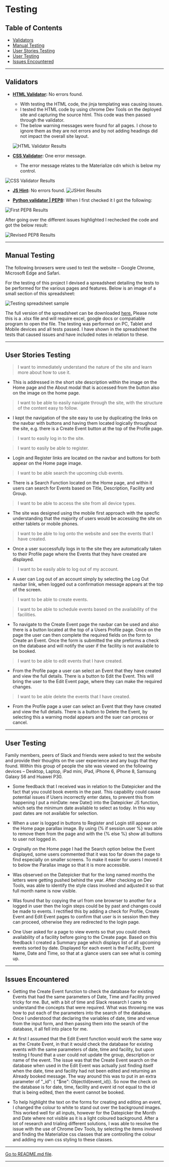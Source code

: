 # Testing



## Table of Contents

* [Validators](Validators)
* [Manual Testing](#Manual-Testing)
* [User Stories Testing](#User-Stories-Testing)
* [User Testing](#User-Testing)
* [Issues Encountered](#Issues-Encountered)


---

## Validators
 - **[HTML Validator](https://validator.w3.org/):** No errors found.
    - With testing the HTML code, the jinja templating was causing issues.
    - I tested the HTML code by using chrome Dev Tools on the deployed site and capturing the source html. This code was then passed through the validator.
    - The below warning messages were found for all pages. I chose to ignore them as they are not errors and by not adding headings did not impact the overall site layout.

    ![HTML Validator Results](static/images/testing/HTML-Validator.PNG "HTML Validator Results")

- **[CSS Validator](https://jigsaw.w3.org/css-validator/):** One error message.
    - The error message relates to the Materialize cdn which is below my control.

![CSS Validator Results](static/images/testing/CSS-Validator.PNG "CSS Validator Results")


- **[JS Hint](https://jshint.com/):** No errors found.
![JSHint Results](static/images/testing/jshint-results.PNG "JSHint Results")

- **[Python validator | PEP8](http://pep8online.com/):** When I first checked it I got the following:

![First PEP8 Results](static/images/testing/First-PEP8-Check.PNG "First PEP8 Results")

After going over the different issues highlighted I rechecked the code and got the below result:

![Revised PEP8 Results](static/images/testing/Revised-PEP8-Check.PNG "Revised PEP8 Results")



--- 

## Manual Testing


The following browsers were used to test the website – Google Chrome, Microsoft Edge and Safari.

For the testing of this project I devised a spreadsheet detailing the tests to be performed for the various pages and features.
Below is an image of a small section of this spreadsheet:

![Testing spreadsheet sample](static/images/testing/Sample-Manual-Testing.PNG "Sample of Testing Spreadsheet")

The full version of the spreadsheet can be downloaded [here.](https://github.com/smeghen/clubplanner/blob/master/static/images/testing/MS3_Testing.xlsx)
Please note this is a .xlsx file and will require excel, google docs or compatiable program to open the file.
The testing was performed on PC, Tablet and Mobile devices and all tests passed. I have shown in the spreadsheet the tests
that caused issues and have included notes in relation to these.

---

## User Stories Testing

> I want to immediately understand the nature of the site and learn more about how to use it.
* This is addressed in the short site description within the image on the Home page and the About modal that is accessed from the button also on the image on the home page.

> I want to be able to easily navigate through the site, with the structure of the content easy to follow.
* I kept the navigation of the site easy to use by duplicating the links on the navbar with buttons and having them located logically throughout the site, e.g. there is a Create Event button at the top of the Profile page.

> I want to easily log in to the site.

> I want to easily be able to register.
* Login and Register links are located on the navbar and buttons for both appear on the Home page image.

> I want to be able search the upcoming club events.
* There is a Search Function located on the Home page, and within it users can search for Events based on Title, Description, Facility and Group.

> I want to be able to access the site from all device types.
* The site was designed using the mobile first approach with the specfic understanding that the majority of users would be accessing the site on either tablets or mobile phones. 

> I want to be able to log onto the website and see the events that I have created.
* Once a user successfully logs in to the site they are automatically taken to their Profile page where the Events that they have created are displayed.

> I want to be easily able to log out of my account.
* A user can Log out of an account simply by selecting the Log Out navbar link, when logged out a confirmation message appears at the top of the screen.

> I want to be able to create events.

> I want to be able to schedule events based on the availability of the facilities.
* To navigate to the Create Event page the navbar can be used and also there is a button located at the top of a Users Profile page. Once on the page the user can then complete the required fields on 
the form to Create an Event. Once the form is submitted the site preforms a check on the database and will notify the user if the facility is not available to be booked.

> I want to be able to edit events that I have created.
* From the Profile page a user can select an Event that they have created and view the full details. There is a button to Edit the Event. This will bring the user to the Edit Event page, where they can 
make the required changes. 

> I want to be able delete the events that I have created.
* From the Profile page a user can select an Event that they have created and view the full details. There is a button to Delete the Event, by selecting this a warning modal appears and the suer can process or cancel.

---

## User Testing

Family members, peers of Slack and friends were asked to test the website and provide their thoughts on the user 
experience and any bugs that they found. Within this group of people the site was viewed on the following devices
 – Desktop, Laptop, iPad mini, iPad, iPhone 6, iPhone 8, Samsung Galaxy S6 and Huawei P30.

* Some feedback that I received was in relation to the Datepicker and the fact that you could book events in the past. This capability could cause potential issues if Users incorrectly enter dates, to
prevent this from happening I put a minDate: new Date() into the Datepicker JS function, which sets the minimum date available to select as today. In this way past dates are not available for selection.

* When a user is logged in buttons to Register and Login still appear on the Home page parallax image. By using {% if session.user %} was able to remove them from the page and with the {% else %} show all buttons to user not
logged in.

* Orginally on the Home page I had the Search option below the Event displayed, some users commented that it was too far down the page to find especially on smaller screens. To make it easier for users I moved it 
to below the Parallax image so that it is more accessible.

* Was observed on the Datepicker that for the long named months the letters were getting pushed behind the year. After checking on Dev Tools, was able to identify the style class involved and adjusted it so 
that full month name is now visible.

* Was found that by copying the url from one browrser to another for a logged in user then the login steps could be by past and changes could be made to events. I rectified this 
by adding a check for Profile, Create Event and Edit Event pages to confirm that user is in session then they can proceed, otherwise they are redirected to the login page.

* One User asked for a page to view events so that you could check availability of a facility before going to the Create page. Based on this feedback I created a Summary page which 
displays list of all upcoming events sorted by date. Displayed for each event is the Facility, Event Name, Date and Time, so that at a glance users can see what is coming up. 

---

## Issues Encountered 

* Getting the Create Event function to check the database for existing Events that had the same parameters of Date, Time and Facility proved tricky for me. But, with a bit of time 
and Slack research I came to understand the concepts that were required. What was throwing me was how to put each of the parameters into the search of the database. Once I understood 
that declaring the variables of date, time and venue from the input form, and then passing them into the search of the database, it all fell into place for me. 

* At first I assumed that the Edit Event function would work the same way as the Create Event, in that it would check the database for existing events with the same parameters of date, time 
and facility, but upon testing I found that a user could not update the group, description or name of the event. The issue was that the Create Event search on the database when used in the Edit
Event was actually just finding itself when the date, time and facility had not been edited and returning an Already booked message. The way around this was to put in an extra parameter
of  "_id": { "$ne": ObjectId(event_id)}. So now the check on the database is for date, time, facility and event id not equal to the id that is being edited, then the event cannot be booked.

* To help highlight the text on the forms for creating and editing an event, I changed the colour to white to stand out over the background images. This worked well for all inputs, however for the Datepicker the 
Month and Date where not visible as it is a light coloured background. After a lot of research and trialing different solutions, I was able to resolve the issue with the use of Chrome Dev Tools, by selecting the items involved and finding the 
Materialize css classes that are controlling the colour and adding my own css styling to these classes.

---

[Go to README.md file](README.md).


---



